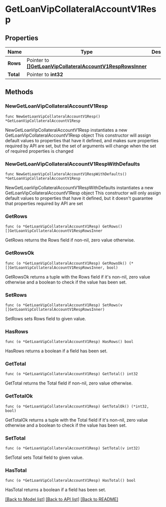 # GetLoanVipCollateralAccountV1Resp

## Properties

Name | Type | Description | Notes
------------ | ------------- | ------------- | -------------
**Rows** | Pointer to [**[]GetLoanVipCollateralAccountV1RespRowsInner**](GetLoanVipCollateralAccountV1RespRowsInner.md) |  | [optional] 
**Total** | Pointer to **int32** |  | [optional] 

## Methods

### NewGetLoanVipCollateralAccountV1Resp

`func NewGetLoanVipCollateralAccountV1Resp() *GetLoanVipCollateralAccountV1Resp`

NewGetLoanVipCollateralAccountV1Resp instantiates a new GetLoanVipCollateralAccountV1Resp object
This constructor will assign default values to properties that have it defined,
and makes sure properties required by API are set, but the set of arguments
will change when the set of required properties is changed

### NewGetLoanVipCollateralAccountV1RespWithDefaults

`func NewGetLoanVipCollateralAccountV1RespWithDefaults() *GetLoanVipCollateralAccountV1Resp`

NewGetLoanVipCollateralAccountV1RespWithDefaults instantiates a new GetLoanVipCollateralAccountV1Resp object
This constructor will only assign default values to properties that have it defined,
but it doesn't guarantee that properties required by API are set

### GetRows

`func (o *GetLoanVipCollateralAccountV1Resp) GetRows() []GetLoanVipCollateralAccountV1RespRowsInner`

GetRows returns the Rows field if non-nil, zero value otherwise.

### GetRowsOk

`func (o *GetLoanVipCollateralAccountV1Resp) GetRowsOk() (*[]GetLoanVipCollateralAccountV1RespRowsInner, bool)`

GetRowsOk returns a tuple with the Rows field if it's non-nil, zero value otherwise
and a boolean to check if the value has been set.

### SetRows

`func (o *GetLoanVipCollateralAccountV1Resp) SetRows(v []GetLoanVipCollateralAccountV1RespRowsInner)`

SetRows sets Rows field to given value.

### HasRows

`func (o *GetLoanVipCollateralAccountV1Resp) HasRows() bool`

HasRows returns a boolean if a field has been set.

### GetTotal

`func (o *GetLoanVipCollateralAccountV1Resp) GetTotal() int32`

GetTotal returns the Total field if non-nil, zero value otherwise.

### GetTotalOk

`func (o *GetLoanVipCollateralAccountV1Resp) GetTotalOk() (*int32, bool)`

GetTotalOk returns a tuple with the Total field if it's non-nil, zero value otherwise
and a boolean to check if the value has been set.

### SetTotal

`func (o *GetLoanVipCollateralAccountV1Resp) SetTotal(v int32)`

SetTotal sets Total field to given value.

### HasTotal

`func (o *GetLoanVipCollateralAccountV1Resp) HasTotal() bool`

HasTotal returns a boolean if a field has been set.


[[Back to Model list]](../README.md#documentation-for-models) [[Back to API list]](../README.md#documentation-for-api-endpoints) [[Back to README]](../README.md)


